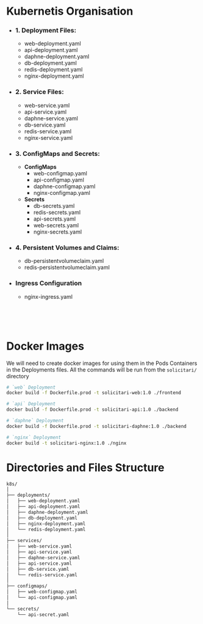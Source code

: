 # Kubernetis Organisation

* ### 1. Deployment Files:
    * web-deployment.yaml
    * api-deployment.yaml
    * daphne-deployment.yaml
    * db-deployment.yaml
    * redis-deployment.yaml
    * nginx-deployment.yaml

* ### 2. Service Files:
    * web-service.yaml
    * api-service.yaml
    * daphne-service.yaml
    * db-service.yaml
    * redis-service.yaml
    * nginx-service.yaml

* ### 3. ConfigMaps and Secrets:
    * **ConfigMaps**
        * web-configmap.yaml
        * api-configmap.yaml
        * daphne-configmap.yaml
        * nginx-configmap.yaml
    * **Secrets**
        * db-secrets.yaml
        * redis-secrets.yaml
        * api-secrets.yaml
        * web-secrets.yaml
        * nginx-secrets.yaml

* ### 4. Persistent Volumes and Claims:
    * db-persistentvolumeclaim.yaml
    * redis-persistentvolumeclaim.yaml

* ### Ingress Configuration
    * nginx-ingress.yaml
&nbsp;
<br/>
&nbsp;
<br/>
&nbsp;

# Docker Images
We will need to create docker images for using them in the Pods Containers in the Deployments files. All the commands will be run from the `solicitari/` directory

```bash
# `web` Deployment
docker build -f Dockerfile.prod -t solicitari-web:1.0 ./frontend

# `api` Deployment
docker build -f Dockerfile.prod -t solicitari-api:1.0 ./backend

# `daphne` Deployment
docker build -f Dockerfile.prod -t solicitari-daphne:1.0 ./backend

# `nginx` Deployment
docker build -t solicitari-nginx:1.0 ./nginx
```

# Directories and Files Structure

```bash
k8s/
│
├── deployments/
│   ├── web-deployment.yaml
│   ├── api-deployment.yaml
│   ├── daphne-deployment.yaml
│   ├── db-deployment.yaml
│   ├── nginx-deployment.yaml
│   └── redis-deployment.yaml
│
├── services/
│   ├── web-service.yaml
│   ├── api-service.yaml
│   ├── daphne-service.yaml
│   ├── api-service.yaml
│   ├── db-service.yaml
│   └── redis-service.yaml
│
├── configmaps/
│   ├── web-configmap.yaml
│   └── api-configmap.yaml
│
└── secrets/
    └── api-secret.yaml
```
